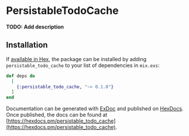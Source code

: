 # PersistableTodoCache

**TODO: Add description**

## Installation

If [available in Hex](https://hex.pm/docs/publish), the package can be installed
by adding `persistable_todo_cache` to your list of dependencies in `mix.exs`:

```elixir
def deps do
  [
    {:persistable_todo_cache, "~> 0.1.0"}
  ]
end
```

Documentation can be generated with [ExDoc](https://github.com/elixir-lang/ex_doc)
and published on [HexDocs](https://hexdocs.pm). Once published, the docs can
be found at [https://hexdocs.pm/persistable_todo_cache](https://hexdocs.pm/persistable_todo_cache).

